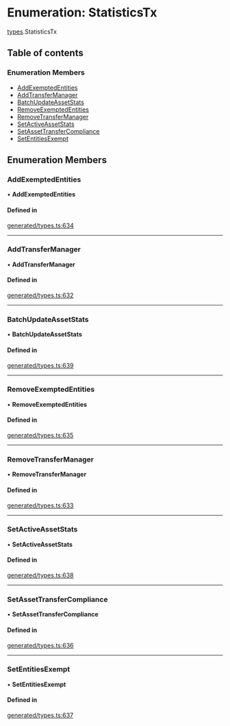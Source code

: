 # Enumeration: StatisticsTx

[types](../wiki/types).StatisticsTx

## Table of contents

### Enumeration Members

- [AddExemptedEntities](../wiki/types.StatisticsTx#addexemptedentities)
- [AddTransferManager](../wiki/types.StatisticsTx#addtransfermanager)
- [BatchUpdateAssetStats](../wiki/types.StatisticsTx#batchupdateassetstats)
- [RemoveExemptedEntities](../wiki/types.StatisticsTx#removeexemptedentities)
- [RemoveTransferManager](../wiki/types.StatisticsTx#removetransfermanager)
- [SetActiveAssetStats](../wiki/types.StatisticsTx#setactiveassetstats)
- [SetAssetTransferCompliance](../wiki/types.StatisticsTx#setassettransfercompliance)
- [SetEntitiesExempt](../wiki/types.StatisticsTx#setentitiesexempt)

## Enumeration Members

### AddExemptedEntities

• **AddExemptedEntities**

#### Defined in

[generated/types.ts:634](https://github.com/PolymathNetwork/polymesh-sdk/blob/c6fe1be3/src/generated/types.ts#L634)

___

### AddTransferManager

• **AddTransferManager**

#### Defined in

[generated/types.ts:632](https://github.com/PolymathNetwork/polymesh-sdk/blob/c6fe1be3/src/generated/types.ts#L632)

___

### BatchUpdateAssetStats

• **BatchUpdateAssetStats**

#### Defined in

[generated/types.ts:639](https://github.com/PolymathNetwork/polymesh-sdk/blob/c6fe1be3/src/generated/types.ts#L639)

___

### RemoveExemptedEntities

• **RemoveExemptedEntities**

#### Defined in

[generated/types.ts:635](https://github.com/PolymathNetwork/polymesh-sdk/blob/c6fe1be3/src/generated/types.ts#L635)

___

### RemoveTransferManager

• **RemoveTransferManager**

#### Defined in

[generated/types.ts:633](https://github.com/PolymathNetwork/polymesh-sdk/blob/c6fe1be3/src/generated/types.ts#L633)

___

### SetActiveAssetStats

• **SetActiveAssetStats**

#### Defined in

[generated/types.ts:638](https://github.com/PolymathNetwork/polymesh-sdk/blob/c6fe1be3/src/generated/types.ts#L638)

___

### SetAssetTransferCompliance

• **SetAssetTransferCompliance**

#### Defined in

[generated/types.ts:636](https://github.com/PolymathNetwork/polymesh-sdk/blob/c6fe1be3/src/generated/types.ts#L636)

___

### SetEntitiesExempt

• **SetEntitiesExempt**

#### Defined in

[generated/types.ts:637](https://github.com/PolymathNetwork/polymesh-sdk/blob/c6fe1be3/src/generated/types.ts#L637)
